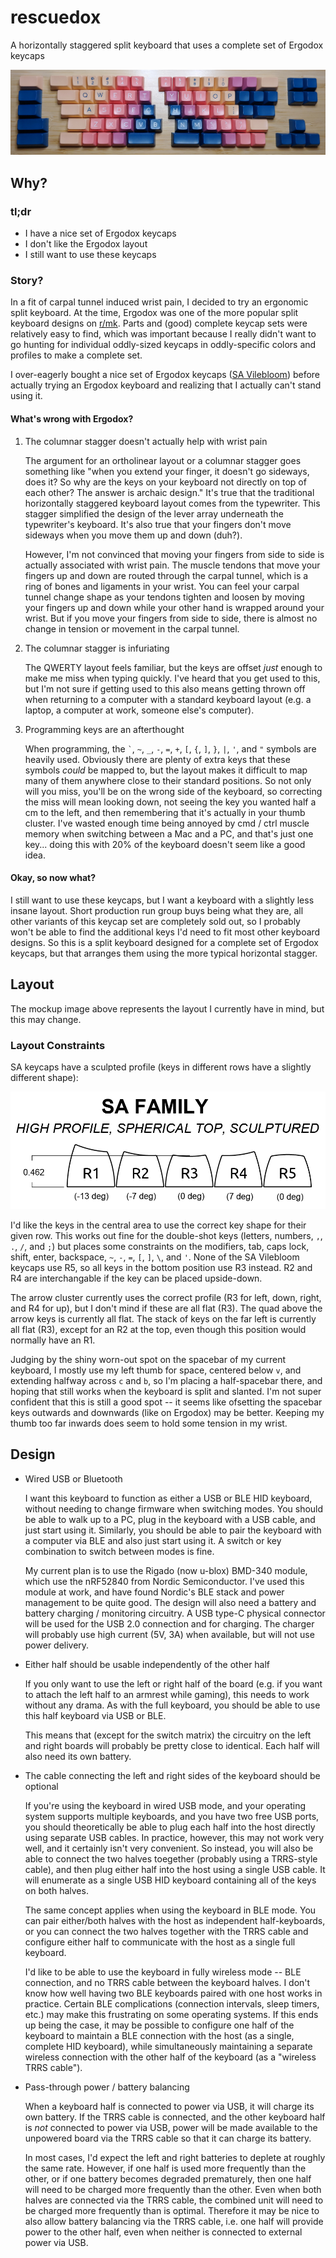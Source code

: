 # rescuedox
A horizontally staggered split keyboard that uses a complete set of Ergodox keycaps

![Layout Image](img/layout.jpg)


## Why?

### tl;dr
- I have a nice set of Ergodox keycaps
- I don't like the Ergodox layout
- I still want to use these keycaps

### Story?
In a fit of carpal tunnel induced wrist pain, I decided to try an ergonomic split keyboard. At the time, Ergodox was one of the more popular split keyboard designs on [r/mk](https://www.reddit.com/r/MechanicalKeyboards/). Parts and (good) complete keycap sets were relatively easy to find, which was important because I really didn't want to go hunting for individual oddly-sized keycaps in oddly-specific colors and profiles to make a complete set. 

I over-eagerly bought a nice set of Ergodox keycaps ([SA Vilebloom](http://www.mechsupply.co.uk/product/sa-vilebloom)) before actually trying an Ergodox keyboard and realizing that I actually can't stand using it. 

#### What's wrong with Ergodox?
1. The columnar stagger doesn't actually help with wrist pain

    The argument for an ortholinear layout or a columnar stagger goes something like "when you extend your finger, it doesn't go sideways, does it? So why are the keys on your keyboard not directly on top of each other? The answer is archaic design." It's true that the traditional horizontally staggered keyboard layout comes from the typewriter. This stagger simplified the design of the lever array underneath the typewriter's keyboard. It's also true that your fingers don't move sideways when you move them up and down (duh?). 
    
    However, I'm not convinced that moving your fingers from side to side is actually associated with wrist pain. The muscle tendons that move your fingers up and down are routed through the carpal tunnel, which is a ring of bones and ligaments in your wrist. You can feel your carpal tunnel change shape as your tendons tighten and loosen by moving your fingers up and down while your other hand is wrapped around your wrist. But if you move your fingers from side to side, there is almost no change in tension or movement in the carpal tunnel. 

2. The columnar stagger is infuriating

    The QWERTY layout feels familiar, but the keys are offset *just* enough to make me miss when typing quickly. I've heard that you get used to this, but I'm not sure if getting used to this also means getting thrown off when returning to a computer with a standard keyboard layout (e.g. a laptop, a computer at work, someone else's computer). 
    
3. Programming keys are an afterthought

    When programming, the `` ` ``, `~`, `_`, `-`, `=`, `+`, `[`, `{`, `]`, `}`, `|`, `'`, and `"` symbols are heavily used. Obviously there are plenty of extra keys that these symbols *could* be mapped to, but the layout makes it difficult to map many of them anywhere close to their standard positions. So not only will you miss, you'll be on the wrong side of the keyboard, so correcting the miss will mean looking down, not seeing the key you wanted half a cm to the left, and then remembering that it's actually in your thumb cluster. I've wasted enough time being annoyed by cmd / ctrl muscle memory when switching between a Mac and a PC, and that's just one key... doing this with 20% of the keyboard doesn't seem like a good idea. 

#### Okay, so now what?
I still want to use these keycaps, but I want a keyboard with a slightly less insane layout. Short production run group buys being what they are, all other variants of this keycap set are completely sold out, so I probably won't be able to find the additional keys I'd need to fit most other keyboard designs. So this is a split keyboard designed for a complete set of Ergodox keycaps, but that arranges them using the more typical horizontal stagger. 


## Layout
The mockup image above represents the layout I currently have in mind, but this may change. 

### Layout Constraints
SA keycaps have a sculpted profile (keys in different rows have a slightly different shape):

![Profile Image](img/sa_profile.png)

I'd like the keys in the central area to use the correct key shape for their given row. This works out fine for the double-shot keys (letters, numbers, `,`, `.`, `/`, and `;`) but places some constraints on the modifiers, tab, caps lock, shift, enter, backspace, `~`, `-`, `=`, `[`, `]`, `\`, and `'`. None of the SA Vilebloom keycaps use R5, so all keys in the bottom position use R3 instead. R2 and R4 are interchangable if the key can be placed upside-down. 

The arrow cluster currently uses the correct profile (R3 for left, down, right, and R4 for up), but I don't mind if these are all flat (R3). The quad above the arrow keys is currently all flat. The stack of keys on the far left is currently all flat (R3), except for an R2 at the top, even though this position would normally have an R1. 

Judging by the shiny worn-out spot on the spacebar of my current keyboard, I mostly use my left thumb for space, centered below `v`, and extending halfway across `c` and `b`, so I'm placing a half-spacebar there, and hoping that still works when the keyboard is split and slanted. I'm not super confident that this is still a good spot -- it seems like ofsetting the spacebar keys outwards and downwards (like on Ergodox) may be better. Keeping my thumb too far inwards does seem to hold some tension in my wrist. 


## Design

- Wired USB or Bluetooth

    I want this keyboard to function as either a USB or BLE HID keyboard, without needing to change firmware when switching modes. You should be able to walk up to a PC, plug in the keyboard with a USB cable, and just start using it. Similarly, you should be able to pair the keyboard with a computer via BLE and also just start using it. A switch or key combination to switch between modes is fine. 

    My current plan is to use the Rigado (now u-blox) BMD-340 module, which use the nRF52840 from Nordic Semiconductor. I've used this module at work, and have found Nordic's BLE stack and power management to be quite good. The design will also need a battery and battery charging / monitoring circuitry. A USB type-C physical connector will be used for the USB 2.0 connection and for charging. The charger will probably use high current (5V, 3A) when available, but will not use power delivery.

- Either half should be usable independently of the other half

    If you only want to use the left or right half of the board (e.g. if you want to attach the left half to an armrest while gaming), this needs to work without any drama. As with the full keyboard, you should be able to use this half keyboard via USB or BLE. 

    This means that (except for the switch matrix) the circuitry on the left and right boards will probably be pretty close to identical. Each half will also need its own battery. 

- The cable connecting the left and right sides of the keyboard should be optional

    If you're using the keyboard in wired USB mode, and your operating system supports multiple keyboards, and you have two free USB ports, you should theoretically be able to plug each half into the host directly using separate USB cables. In practice, however, this may not work very well, and it certainly isn't very convenient. So instead, you will also be able to connect the two halves toegether (probably using a TRRS-style cable), and then plug either half into the host using a single USB cable. It will enumerate as a single USB HID keyboard containing all of the keys on both halves. 
    
    The same concept applies when using the keyboard in BLE mode. You can pair either/both halves with the host as independent half-keyboards, or you can connect the two halves together with the TRRS cable and configure either half to communicate with the host as a single full keyboard. 
    
    I'd like to be able to use the keyboard in fully wireless mode -- BLE connection, and no TRRS cable between the keyboard halves. I don't know how well having two BLE keyboards paired with one host works in practice. Certain BLE complications (connection intervals, sleep timers, etc.) may make this frustrating on some operating systems. If this ends up being the case, it may be possible to configure one half of the keyboard to maintain a BLE connection with the host (as a single, complete HID keyboard), while simultaneously maintaining a separate wireless connection with the other half of the keyboard (as a "wireless TRRS cable"). 

- Pass-through power / battery balancing

    When a keyboard half is connected to power via USB, it will charge its own battery. If the TRRS cable is connected, and the other keyboard half is *not* connected to power via USB, power will be made available to the unpowered board via the TRRS cable so that it can charge its battery. 
    
    In most cases, I'd expect the left and right batteries to deplete at roughly the same rate. However, if one half is used more frequently than the other, or if one battery becomes degraded prematurely, then one half will need to be charged more frequently than the other. Even when both halves are connected via the TRRS cable, the combined unit will need to be charged more frequently than is optimal. Therefore it may be nice to also allow battery balancing via the TRRS cable, i.e. one half will provide power to the other half, even when neither is connected to external power via USB. 
